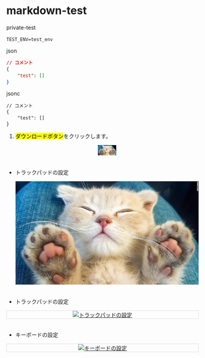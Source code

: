 # markdown-test
private-test

```shell
TEST_ENV=test_env
```

json
```JSON with Comments:
// コメント
{
    "test": []
}
```

jsonc
```jsonc
// コメント
{
    "test": []
}
```


1. <mark>ダウンロードボタン</mark>をクリックします。

    <div align="center"><kbd>
    <img src="200402125428-kitten-asleep-stock-super-169.jpg" width="10%">
    </kbd></div>

    <br>

- トラックパッドの設定

    <div align="center"><kbd>
    <a href="https://youtu.be/g5jfXoJ_pv8">
    <img src="200402125428-kitten-asleep-stock-super-169.jpg" alt="トラックパッドの設定">
    </a>
    </kbd></div>

    <br>

- トラックパッドの設定

<div align="center" style="border:1px solid rgb(221, 221, 221);">
<kbd>
<a href="https://youtu.be/g5jfXoJ_pv8">
<img src="https://cloud.githubusercontent.com/assets/7123644/26231237/0d584952-3c89-11e7-866e-9078bd8207a8.png" alt="トラックパッドの設定" />
</a>
</kbd>
</div>

<br>

- キーボードの設定

<div align="center" style="border:1px solid rgb(221, 221, 221);">
    <a href="https://youtu.be/MQtYH4foLto"><img src="https://www.gstatic.com/youtube/img/branding/youtubelogo/svg/youtubelogo.svg" alt="キーボードの設定" /></a>
</div>

<br>

